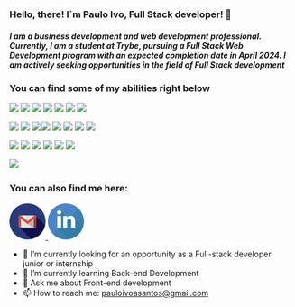 ### Hello, there! I`m Paulo Ivo, Full Stack developer! 🚀
<h5>I am a business development and web development professional. Currently, I am a student at Trybe, pursuing a Full Stack Web Development program with an expected completion date in April 2024. I am actively seeking opportunities in the field of Full Stack development</h5>

<!--
**pauloivoandrade/pauloivoandrade** is a ✨ _special_ ✨ repository because its `README.md` (this file) appears on your GitHub profile.
-->
### You can find some of my abilities right below

<img src="https://img.shields.io/badge/MySQL-005C84?style=for-the-badge&logo=mysql&logoColor=white" /> <img src="https://img.shields.io/badge/Canva-%2300C4CC.svg?&style=for-the-badge&logo=Canva&logoColor=white" /> <img src="https://img.shields.io/badge/Figma-F24E1E?style=for-the-badge&logo=figma&logoColor=white" /> <img src="https://img.shields.io/badge/Bootstrap-563D7C?style=for-the-badge&logo=bootstrap&logoColor=white" /> <img src="https://img.shields.io/badge/Docker-2CA5E0?style=for-the-badge&logo=docker&logoColor=white" /> <img src="https://img.shields.io/badge/React-20232A?style=for-the-badge&logo=react&logoColor=61DAFB" /> <img src="https://img.shields.io/badge/React_Router-CA4245?style=for-the-badge&logo=react-router&logoColor=white" />

<img src="https://img.shields.io/badge/Redux-593D88?style=for-the-badge&logo=redux&logoColor=white" /> <img src="https://img.shields.io/badge/Vite-B73BFE?style=for-the-badge&logo=vite&logoColor=FFD62E" /> <img src="https://img.shields.io/badge/Slack-4A154B?style=for-the-badge&logo=slack&logoColor=white" /><img src="https://img.shields.io/badge/CSS3-1572B6?style=for-the-badge&logo=css3&logoColor=white" /> <img src="https://img.shields.io/badge/HTML5-E34F26?style=for-the-badge&logo=html5&logoColor=white" /> <img src="https://img.shields.io/badge/JavaScript-323330?style=for-the-badge&logo=javascript&logoColor=F7DF1E" /> <img src="https://img.shields.io/badge/json-5E5C5C?style=for-the-badge&logo=json&logoColor=white" /> <img src="https://img.shields.io/badge/TypeScript-007ACC?style=for-the-badge&logo=typescript&logoColor=white" />

<img src="https://img.shields.io/badge/eslint-3A33D1?style=for-the-badge&logo=eslint&logoColor=white" /> <img src="https://img.shields.io/badge/React_Native-20232A?style=for-the-badge&logo=react&logoColor=61DAFB" /> <img src="https://img.shields.io/badge/mac%20os-000000?style=for-the-badge&logo=apple&logoColor=white" /> <img src="https://img.shields.io/badge/Windows-0078D6?style=for-the-badge&logo=windows&logoColor=white" /> <img src="https://img.shields.io/badge/GitHub-100000?style=for-the-badge&logo=github&logoColor=white" /> <img src="https://img.shields.io/badge/LinkedIn-0077B5?style=for-the-badge&logo=linkedin&logoColor=white" /> 

<img src="https://img.shields.io/badge/express-593D88?style=for-the-badge&logo=redux&logoColor=white" />


### You can also find me here:
<div dir="auto">
<a href="pauloivoasantos@gmail.com">
<img width="64px" alt="gmail" src="https://github.com/GabrielCoruja/GabrielCoruja/raw/master/images/gmail.png" style="max-width: 100%;"> </a>
<a href="https://www.linkedin.com/in/paulo-ivo-andrade/" rel="nofollow">
<img width="64px" alt="linkedIn" src="https://github.com/GabrielCoruja/GabrielCoruja/raw/master/images/linkedin.png" style="max-width: 100%;"> </a>




- 🔭 I’m currently looking for an opportunity as a Full-stack developer junior or internship
- 🌱 I’m currently learning Back-end Development
- 💬 Ask me about Front-end development
- 📫 How to reach me: pauloivoasantos@gmail.com
